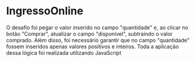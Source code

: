 # IngressoOnline
O desafio foi pegar o valor inserido no campo "quantidade" e, ao clicar no botão "Comprar", atualizar o campo "disponível", subtraindo o valor comprado. Além disso, foi necessário garantir que no campo "quantidade" fossem inseridos apenas valores positivos e inteiros. Toda a aplicação dessa lógica foi realizada utilizando JavaScript
